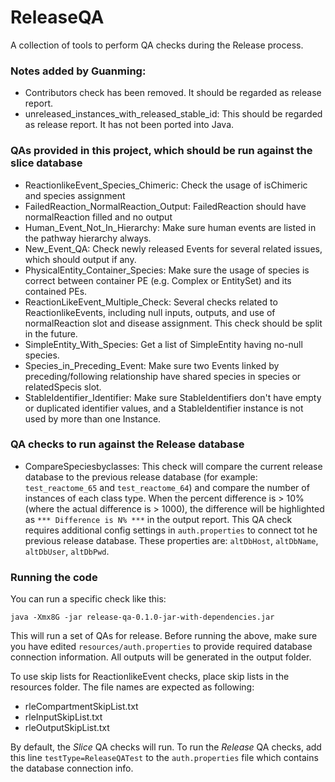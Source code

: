 # ReleaseQA
A collection of tools to perform QA checks during the Release process.

### Notes added by Guanming: 

* Contributors check has been removed. It should be regarded as release report.
* unreleased_instances_with_released_stable_id: This should be regarded as release report. It has not been ported into Java.

### QAs provided in this project, which should be run against the slice database

* ReactionlikeEvent_Species_Chimeric: Check the usage of isChimeric and species assignment
* FailedReaction_NormalReaction_Output: FailedReaction should have normalReaction filled and no output
* Human_Event_Not_In_Hierarchy: Make sure human events are listed in the pathway hierarchy always.
* New_Event_QA: Check newly released Events for several related issues, which should output if any.
* PhysicalEntity_Container_Species: Make sure the usage of species is correct between container PE (e.g. Complex or EntitySet) and its contained PEs.
* ReactionLikeEvent_Multiple_Check: Several checks related to ReactionlikeEvents, including null inputs, outputs, and use of normalReaction slot and disease assignment. This check should be split in the future.
* SimpleEntity_With_Species: Get a list of SimpleEntity having no-null species.
* Species_in_Preceding_Event: Make sure two Events linked by preceding/following relationship have shared species in species or relatedSpecis slot.
* StableIdentifier_Identifier: Make sure StableIdentifiers don't have empty or duplicated identifier values, and a StableIdentifier instance is not used by more than one Instance. 

### QA checks to run against the Release database

* CompareSpeciesbyclasses: This check will compare the current release database to the previous release database (for example: `test_reactome_65` and `test_reactome_64`) and compare the number of instances of each class type. When the percent difference is > 10% (where the actual difference is > 1000), the difference will be highlighted as `*** Difference is N% ***` in the output report.
This QA check requires additional config settings in `auth.properties` to connect tot he previous release database. These properties are: `altDbHost`, `altDbName`, `altDbUser`, `altDbPwd`. 

### Running the code
You can run a specific check like this:

```
java -Xmx8G -jar release-qa-0.1.0-jar-with-dependencies.jar
```

This will run a set of QAs for release. Before running the above, make sure you have edited `resources/auth.properties` to provide required database connection information. All outputs will be generated in the output folder.

To use skip lists for ReactionlikeEvent checks, place skip lists in the resources folder. The file names are expected as following:

* rleCompartmentSkipList.txt
* rleInputSkipList.txt
* rleOutputSkipList.txt

By default, the *Slice* QA checks will run. To run the *Release* QA checks, add this line `testType=ReleaseQATest` to the `auth.properties` file which contains the database connection info.
